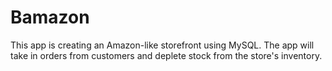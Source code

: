# Bamazon
This app is creating an Amazon-like storefront using MySQL. The app will take in orders from customers and deplete stock from the store's inventory.
